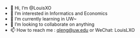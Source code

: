 - 👋 Hi, I’m @LouisXO
- 👀 I’m interested in Informatics and Economics
- 🌱 I’m currently learning in UW~
- 💞️ I’m looking to collaborate on anything
- 📫 How to reach me : qleng@uw.edu or WeChat: LouisLXO

<!---
LouisXO/LouisXO is a ✨ special ✨ repository because its `README.md` (this file) appears on your GitHub profile.
You can click the Preview link to take a look at your changes.
--->
